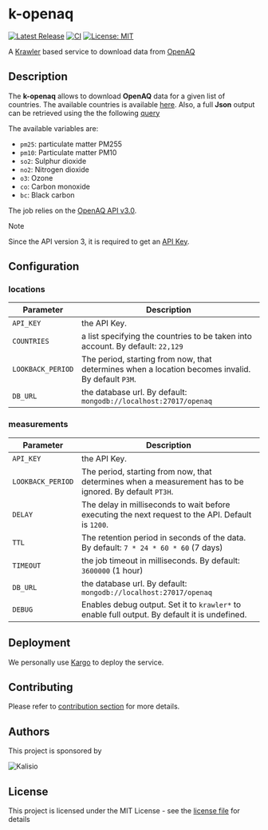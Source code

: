 # k-openaq

[![Latest Release](https://img.shields.io/github/v/tag/kalisio/k-openaq?sort=semver&label=latest)](https://github.com/kalisio/k-openaq/releases)
[![CI](https://github.com/kalisio/k-openaq/actions/workflows/main.yaml/badge.svg)](https://github.com/kalisio/k-openaq/actions/workflows/main.yaml)
[![License: MIT](https://img.shields.io/badge/License-MIT-yellow.svg)](https://opensource.org/licenses/MIT)

A [Krawler](https://kalisio.github.io/krawler/) based service to download data from [OpenAQ](https://openaq.org)

## Description

The **k-openaq** allows to download **OpenAQ** data for a given list of countries.
The available countries is available [here](https://docs.openaq.org/reference/countries_get_v2_countries_get). Also, a full **Json** output can be retrieved using the the following [query](https://api.openaq.org/v2/countries)

The available variables are:
* `pm25`: particulate matter PM255
* `pm10`: Particulate matter PM10
* `so2`: Sulphur dioxide  
* `no2`: Nitrogen dioxide 
* `o3`: Ozone
* `co`: Carbon monoxide 
* `bc`: Black carbon

The job relies on the [OpenAQ API v3.0](https://docs.openaq.org/api).

> [!NOTE]
> Since the API version 3, it is required to get an [API Key](https://docs.openaq.org/using-the-api/quick-start).

## Configuration

### locations

| Parameter | Description |
|---|---|
| `API_KEY` | the API Key. |
| `COUNTRIES` | a list specifying the countries to be taken into account. By default:  `22,129` |
| `LOOKBACK_PERIOD` |The period, starting from now, that determines when a location becomes invalid. By default `P3M`. |
| `DB_URL` | the database url. By default: `mongodb://localhost:27017/openaq` |

### measurements

| Parameter | Description |
|---|---|
| `API_KEY` | the API Key. |
| `LOOKBACK_PERIOD` | The period, starting from now, that determines when a measurement has to be ignored. By default `PT3H`. |
| `DELAY`| The delay in milliseconds to wait before executing the next request to the API. Default is `1200`. |
| `TTL` | The retention period in seconds of the data. By default: `7 * 24 * 60 * 60` (7 days) |
| `TIMEOUT` | the job timeout in milliseconds. By default: `3600000` (1 hour)|
| `DB_URL` | the database url. By default: `mongodb://localhost:27017/openaq` |
| `DEBUG` | Enables debug output. Set it to `krawler*` to enable full output. By default it is undefined. |

## Deployment

We personally use [Kargo](https://kalisio.github.io/kargo/) to deploy the service.

## Contributing

Please refer to [contribution section](./CONTRIBUTING.md) for more details.

## Authors

This project is sponsored by 

![Kalisio](https://s3.eu-central-1.amazonaws.com/kalisioscope/kalisio/kalisio-logo-black-256x84.png)

## License

This project is licensed under the MIT License - see the [license file](./LICENSE) for details
